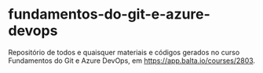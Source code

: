 # fundamentos-do-git-e-azure-devops
Repositório de todos e quaisquer materiais e códigos gerados no curso Fundamentos do Git e Azure DevOps, em https://app.balta.io/courses/2803.
